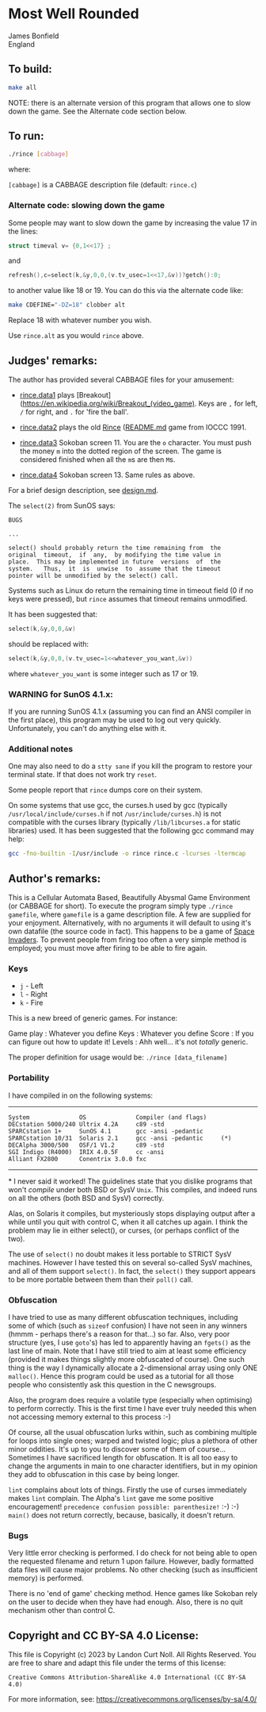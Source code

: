 # Most Well Rounded

James Bonfield\
England


## To build:

```sh
make all
```

NOTE: there is an alternate version of this program that allows one to slow down
the game. See the Alternate code section below.

## To run:

```sh
./rince [cabbage]
```

where:

`[cabbage]` is a CABBAGE description file  (default: `rince.c`)

### Alternate code: slowing down the game

Some people may want to slow down the game by increasing the
value 17 in the lines:


```c
struct timeval v= {0,1<<17} ;
```

and

```c
refresh(),c=select(k,&y,0,0,(v.tv_usec=1<<17,&v))?getch():0;
```

to another value like 18 or 19. You can do this via the alternate code like:


```sh
make CDEFINE="-DZ=18" clobber alt
```

Replace 18 with whatever number you wish.

Use `rince.alt` as you would `rince` above.


## Judges' remarks:

The author has provided several CABBAGE files for your amusement:

- [rince.data1](rince.data1) plays
[Breakout](https://en.wikipedia.org/wiki/Breakout_(video_game).  Keys are `,`
for left, `/` for right, and `.` for 'fire the ball'.

- [rince.data2](rince.data2) plays the old [Rince](/1991/rince/rince.c)
([README.md](/1991/rince/README.md) game from IOCCC 1991.

- [rince.data3](rince.data3) Sokoban screen 11. You are the `o` character.
You must push the money `m` into the dotted region of the screen. The game is
considered finished when all the `m`s are then `M`s.

- [rince.data4](rince.data4) Sokoban screen 13. Same rules as above.

For a brief design description, see [design.md](design.md).

The `select(2)` from SunOS says:

```
BUGS

...

select() should probably return the time remaining from  the
original  timeout,  if  any,  by modifying the time value in
place.  This may be implemented in future  versions  of  the
system.   Thus,  it  is  unwise  to  assume that the timeout
pointer will be unmodified by the select() call.
```

Systems such as Linux do return the remaining time in timeout
field (0 if no keys were pressed), but `rince` assumes that
timeout remains unmodified.

It has been suggested that:

```c
select(k,&y,0,0,&v)
```

should be replaced with:

```c
select(k,&y,0,0,(v.tv_usec=1<<whatever_you_want,&v))
```

where `whatever_you_want` is some integer such as 17 or 19.

### WARNING for SunOS 4.1.x:

If you are running SunOS 4.1.x (assuming you can find an ANSI
compiler in the first place), this program may be used to log
out very quickly.  Unfortunately, you can't do anything else
with it.

### Additional notes

One may also need to do a `stty sane` if you kill the program
to restore your terminal state. If that does not work try `reset`.

Some people report that `rince` dumps core on their system.

On some systems that use gcc, the curses.h used by gcc (typically
`/usr/local/include/curses.h` if not `/usr/include/curses.h`) is not compatible
with the curses library (typically `/lib/libcurses.a` for static libraries)
used. It has been suggested that the following gcc command may help:


```sh
gcc -fno-builtin -I/usr/include -o rince rince.c -lcurses -ltermcap
```


## Author's remarks:

This is a Cellular Automata Based, Beautifully Abysmal Game Environment (or
CABBAGE for short). To execute the program simply type `./rince gamefile`,
where `gamefile` is a game description file. A few are supplied for your
enjoyment. Alternatively, with no arguments it will default to using it's own
datafile (the source code in fact). This happens to be a game of [Space
Invaders](https://en.wikipedia.org/wiki/Space_Invaders).
To prevent people from firing too often a very simple method is employed; you
must move after firing to be able to fire again.

### Keys

- `j`	-	    Left
- `l`	-	    Right
- `k`	-	    Fire

This is a new breed of generic games. For instance:


Game play   : Whatever you define
Keys        : Whatever you define
Score       : If you can figure out how to update it!
Levels      : Ahh well... it's not *totally* generic.

The proper definition for usage would be: `./rince [data_filename]`

### Portability

I have compiled in on the following systems:

---
```
System              OS              Compiler (and flags)
DECstation 5000/240 Ultrix 4.2A     c89 -std
SPARCstation 1+     SunOS 4.1       gcc -ansi -pedantic
SPARCstation 10/31  Solaris 2.1     gcc -ansi -pedantic     (*)
DECAlpha 3000/500   OSF/1 V1.2      c89 -std
SGI Indigo (R4000)  IRIX 4.0.5F     cc -ansi
Alliant FX2800      Conentrix 3.0.0 fxc
```
---

\* I never said it worked! The guidelines state that you dislike programs that
won't *compile* under both BSD or SysV `Unix`. This compiles, and indeed runs
on all the others (both BSD and SysV) correctly.

Alas, on Solaris it compiles, but mysteriously stops displaying output
after a while until you quit with control C, when it all catches up again.
I think the problem may lie in either select(), or curses, (or perhaps
conflict of the two).

The use of `select()` no doubt makes it less portable to STRICT SysV
machines. However I have tested this on several so-called SysV
machines, and all of them support `select()`. In fact, the `select()` they
support appears to be more portable between them than their `poll()` call.


### Obfuscation

I have tried to use as many different obfuscation techniques, including
some of which (such as `sizeof` confusion) I have not seen in any winners
(hmmm - perhaps there's a reason for that...) so far. Also, very poor
structure (yes, I use `goto`'s) has led to apparently having an `fgets()` as
the last line of main. Note that I have still tried to aim at least some
efficiency (provided it makes things slightly more obfuscated of course).
One such thing is the way I dynamically allocate a 2-dimensional array
using only ONE `malloc()`. Hence this program could be used as a tutorial
for all those people who consistently ask this question in the C
newsgroups.

Also, the program does require a volatile type (especially when
optimising) to perform correctly. This is the first time I have ever
truly needed this when not accessing memory external to this process :-)

Of course, all the usual obfuscation lurks within, such as combining
multiple for loops into single ones; warped and twisted logic; plus a
plethora of other minor oddities. It's up to you to discover some of them
of course... Sometimes I have sacrificed length for obfuscation. It is all
too easy to change the arguments in main to one character identifiers, but
in my opinion they add to obfuscation in this case by being longer.

`lint` complains about lots of things. Firstly the use of curses immediately
makes `lint` complain. The Alpha's `lint` gave me some positive encouragement!
`precedence confusion possible: parenthesize!` :-) :-)
`main()` does not return correctly, because, basically, it doesn't return.

### Bugs

Very little error checking is performed. I do check for not being able to
open the requested filename and return 1 upon failure. However, badly
formatted data files will cause major problems. No other checking (such as
insufficient memory) is performed.

There is no 'end of game' checking method. Hence games like Sokoban rely
on the user to decide when they have had enough. Also, there is no quit
mechanism other than control C.


## Copyright and CC BY-SA 4.0 License:

This file is Copyright (c) 2023 by Landon Curt Noll.  All Rights Reserved.
You are free to share and adapt this file under the terms of this license:

    Creative Commons Attribution-ShareAlike 4.0 International (CC BY-SA 4.0)

For more information, see: https://creativecommons.org/licenses/by-sa/4.0/

